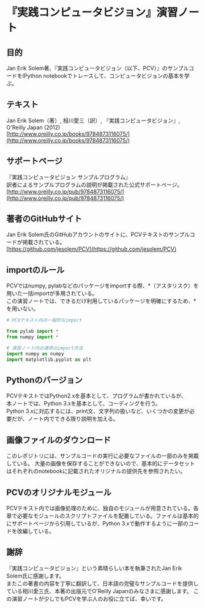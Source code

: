 # 『実践コンピュータビジョン』演習ノート

## 目的
Jan Erik Solem著、『実践コンピュータビジョン（以下、PCV）』のサンプルコードをIPython notebookでトレースして、コンピュータビジョンの基本を学ぶ。

## テキスト
Jan Erik Solem（著）, 相川愛三（訳）, 『実践コンピュータビジョン』, O'Reilly Japan (2012)  
[http://www.oreilly.co.jp/books/9784873116075/](http://www.oreilly.co.jp/books/9784873116075/)

## サポートページ
『実践コンピュータビジョン サンプルプログラム』<br>
訳者によるサンプルプログラムの説明が掲載された公式サポートページ。<br>
[http://www.oreilly.co.jp/pub/9784873116075/](http://www.oreilly.co.jp/pub/9784873116075/)  

## 著者のGitHubサイト
Jan Erik Solem氏のGitHubアカウントのサイトに、PCVテキストのサンプルコードが掲載されている。<br>
[https://github.com/jesolem/PCV](https://github.com/jesolem/PCV)

## importのルール 
PCVではnumpy, pylabなどのパッケージをimportする際、\*（アスタリスク）を用いた一括importが多用されている。  
この演習ノートでは、できるだけ利用しているパッケージを明確にするため、\*を用いない。

```python
# PCVテキスト内の一般的なimport

from pylab import *
from numpy import *

# 演習ノート内の通常のimport方法
import numpy as numpy
import matplotlib.pyplot as plt
```

## Pythonのバージョン
PCVテキストではPython2.xを基本として、プログラムが書かれているが、  
本ノートでは、Python 3.xを基本として、コーディングを行う。  
Python 3.xに対応するには、print文、文字列の扱いなど、いくつかの変更が必要だが、ノート内でできる限り説明を加える。

## 画像ファイルのダウンロード
このレポジトリには、サンプルコードの実行に必要なファイルの一部のみを掲載している。
大量の画像を保存することができないので、基本的にデータセットはそれぞれのnotebookに記載されたオリジナルの提供先を参照されたい。

## PCVのオリジナルモジュール
PCVテキスト内では画像処理のために、独自のモジュールが用意されている。各章で必要なモジュールのスクリプトファイルを配置している。ファイルは基本的にサポートページから引用しているが、Python 3.xで動作するように一部のコードを改編している。

## 謝辞
『実践コンピュータビジョン』という素晴らしい本を執筆されたJan Erik Solem氏に感謝します。<br>
またこの著書の内容を丁寧に翻訳して、日本語の完璧なサンプルコードを提供している相川愛三氏、本著の出版元でO'Reilly Japanのみなさまに感謝します。
この演習ノートが少しでもPCVを学ぶ人のお役に立てば、幸いです。

